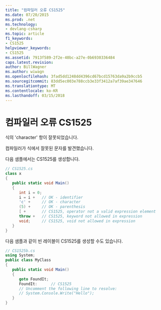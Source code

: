 ```yaml
---
title: "컴파일러 오류 CS1525"
ms.date: 07/20/2015
ms.prod: .net
ms.technology:
- devlang-csharp
ms.topic: article
f1_keywords:
- CS1525
helpviewer_keywords:
- CS1525
ms.assetid: 7913f589-2f2e-40bc-a27e-0b6930336484
caps.latest.revision: 
author: BillWagner
ms.author: wiwagn
ms.openlocfilehash: 3fad5dd1248dd4396cd67bcd15763da9a2b9ccb5
ms.sourcegitcommit: 83dd5ec003e788ccb3e33f3412a7af39ae347646
ms.translationtype: MT
ms.contentlocale: ko-KR
ms.lasthandoff: 03/15/2018
---
```

# <a name="compiler-error-cs1525"></a>컴파일러 오류 CS1525
식의 'character' 항이 잘못되었습니다.  
  
 컴파일러가 식에서 잘못된 문자를 발견했습니다.  
  
 다음 샘플에서는 CS1525를 생성합니다.  
  
```csharp  
// CS1525.cs  
class x  
{  
   public static void Main()  
   {  
      int i = 0;  
      i = i +   // OK - identifier  
      'c' +     // OK - character  
      (5) +     // OK - parenthesis  
      [ +       // CS1525, operator not a valid expression element  
      throw +   // CS1525, keyword not allowed in expression  
      void;     // CS1525, void not allowed in expression  
   }  
}  
```  
  
 다음 샘플과 같이 빈 레이블이 CS1525를 생성할 수도 있습니다.  
  
```csharp  
// CS1525b.cs  
using System;  
public class MyClass  
{  
   public static void Main()  
   {  
      goto FoundIt;  
      FoundIt:      // CS1525  
      // Uncomment the following line to resolve:  
      // System.Console.Write("Hello");  
   }  
}  
```
